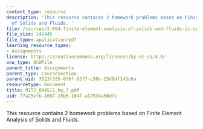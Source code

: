 ```yaml
---
content_type: resource
description: 'This resource contains 2 homework problems based on Finite Element Analysis
  of Solids and Fluids. '
file: /courses/2-094-finite-element-analysis-of-solids-and-fluids-ii-spring-2011/f7a25efb169715b5164fa17534a56d7c_MIT2_094S11_hw_7.pdf
file_size: 141445
file_type: application/pdf
learning_resource_types:
- Assignments
license: https://creativecommons.org/licenses/by-nc-sa/4.0/
ocw_type: OCWFile
parent_title: Assignments
parent_type: CourseSection
parent_uid: 7523f335-0f6f-63f7-c50c-25d0df143c6a
resourcetype: Document
title: MIT2_094S11_hw_7.pdf
uid: f7a25efb-1697-15b5-164f-a17534a56d7c
---
```

This resource contains 2 homework problems based on Finite Element Analysis of Solids and Fluids. 
